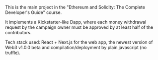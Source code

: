 This is the main project in the "Ethereum and Solidity: The Complete Developer's Guide" course.

It implements a Kickstarter-like Dapp, where each money withdrawal request by the campaign owner must be approved by at least half of the contributors.

Tech stack used: React + Next.js for the web app, the newest version of Web3 v1.0.0 beta and compilation/deployment by plain javascript (no truffle).

